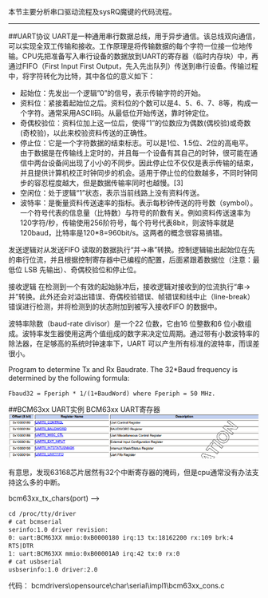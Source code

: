 本节主要分析串口驱动流程及sysRQ魔键的代码流程。

---

##UART协议
UART是一种通用串行数据总线，用于异步通信。该总线双向通信，可以实现全双工传输和接收。工作原理是将传输数据的每个字符一位接一位地传输。CPU先把准备写入串行设备的数据放到UART的寄存器（临时内存块）中，再通过FIFO（First Input First Output，先入先出队列）传送到串行设备。传输过程中，将字符转化为比特，其中各位的意义如下：
* 起始位：先发出一个逻辑”0”的信号，表示传输字符的开始。
* 资料位：紧接着起始位之后。资料位的个数可以是4、5、6、7、8等，构成一个字符。通常采用ASCII码。从最低位开始传送，靠时钟定位。
* 奇偶校验位：资料位加上这一位后，使得“1”的位数应为偶数(偶校验)或奇数(奇校验)，以此来校验资料传送的正确性。
* 停止位：它是一个字符数据的结束标志。可以是1位、1.5位、2位的高电平。 由于数据是在传输线上定时的，并且每一个设备有其自己的时钟，很可能在通信中两台设备间出现了小小的不同步。因此停止位不仅仅是表示传输的结束，并且提供计算机校正时钟同步的机会。适用于停止位的位数越多，不同时钟同步的容忍程度越大，但是数据传输率同时也越慢。[3] 
* 空闲位：处于逻辑“1”状态，表示当前线路上没有资料传送。
* 波特率：是衡量资料传送速率的指标。表示每秒钟传送的符号数（symbol）。一个符号代表的信息量（比特数）与符号的阶数有关。例如资料传送速率为120字符/秒，传输使用256阶符号，每个符号代表8bit，则波特率就是120baud，比特率是120*8=960bit/s。这两者的概念很容易搞错。

发送逻辑对从发送FIFO 读取的数据执行“并→串”转换。控制逻辑输出起始位在先的串行位流，并且根据控制寄存器中已编程的配置，后面紧跟着数据位（注意：最低位 LSB 先输出）、奇偶校验位和停止位。

接收逻辑 在检测到一个有效的起始脉冲后，接收逻辑对接收到的位流执行“串→并”转换。此外还会对溢出错误、奇偶校验错误、帧错误和线中止（line-break）错误进行检测，并将检测到的状态附加到被写入接收FIFO 的数据中。

波特率除数（baud-rate divisor）是一个22 位数，它由16 位整数和6 位小数组成。波特率发生器使用这两个值组成的数字来决定位周期。通过带有小数波特率的除法器，在足够高的系统时钟速率下，UART 可以产生所有标准的波特率，而误差很小。

Program to determine Tx and Rx Baudrate. The 32*Baud frequency is determined by the following formula:
```
Fbaud32 = Fperiph * 1/(1+BaudWord) where Fperiph = 50 MHz.
```

##BCM63xx UART实例
BCM63xx UART寄存器
![bcm63xx uart](pictures/driver_uart.png)

有意思，发现63168芯片居然有32个中断寄存器的掩码，但是cpu通常没有办法支持这么多的中断。

bcm63xx_tx_chars(port)  --> 


```
cd /proc/tty/driver
# cat bcmserial
serinfo:1.0 driver revision:
0: uart:BCM63XX mmio:0xB0000180 irq:13 tx:18162200 rx:109 brk:4 RTS|DTR
1: uart:BCM63XX mmio:0xB00001A0 irq:42 tx:0 rx:0
# cat usbserial
usbserinfo:1.0 driver:2.0
```

代码：
bcmdrivers\opensource\char\serial\impl1\bcm63xx_cons.c

